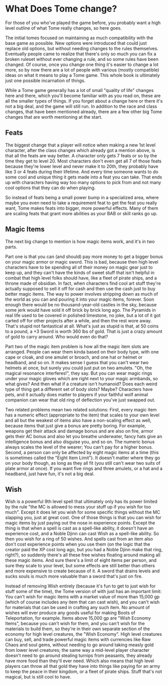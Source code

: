 # What Does Tome change?

For those of you who've played the game before, you probably want a high level outline of what Tome really changes, so here goes.

The initial tomes focused on maintaining as much compatibility with the base game as possible. New options were introduced that could just replace old options, but without needing changes to the rules themselves. Eventually people came to realize that there's only so much you can fix a broken ruleset without ever changing a rule, and so some rules have been changed. Of course, once you change one thing it's easier to change a lot more, so by now there are a lot of people with various (mostly compatible) ideas on what it means to play a Tome game. This whole book is ultimately just one possible incarnation of things.

While a Tome game generally has a lot of small "quality of life" changes here and there, which you'll become familiar with as you read on, these are all the smaller types of things. If you forget about a change here or there it's not a big deal, and the game will still run. In addition to the race and class changes, that have been mentioned already, there are a few other big Tome changes that are worth mentioning at the start.

## Feats

The biggest change that a player will notice when making a new 1st level character, after the class changes which already got a mention above, is that all the feats are way better. A character only gets 7 feats or so by the time they get to level 20. Most characters don't even get all 7 of those feats because they're lower level and never make it to 20th, they probably have like 3 or 4 feats during their lifetime. And every time someone wants to do some cool and unique thing it gets made into a feat you can take. That ends up with characters having way too many options to pick from and not many cool options that they can do when playing.

So instead of feats being a small power bump in a specialized area, where maybe you even need to take a requirement feat to get the feat you really want, Tome makes feats into bigger, more powerful effects. Many of them are scaling feats that grant more abilities as your BAB or skill ranks go up.

## Magic Items

The next big change to mention is how magic items work, and it's in two parts.

Part one is that you can (and should) pay more money to get a bigger bonus on your magic armor or magic sword. This is bad, because then high level characters have to be spending all of their money on magic gear just to keep up, and they can't have the kinds of sweet stuff that isn't helpful in combat that high level folks should have, like a fleet of pirate ships, and a throne made of obsidian. In fact, when characters find cool art stuff they're actually supposed to sell it off for cash and then use the cash just to buy better magic items. The way to power involves stripping down as much of the world as you can and pouring it into your magic items, forever. Soon enough there would be no thousand-year-old castles in the sky, because some jerk would have sold it off brick by brick long ago. The Pyramids in real life used to be covered in polished limestone, no joke, but a lot of it got carted off for other projects after a while, and then the rest wore away. That's stupid not fantastical at all. What's just as stupid is that, at 50 coins to a pound, a +3 Sword is worth 360 lbs of gold. That is just a crazy amount of gold to carry around. Who would even do that?

Part two of the magic item problem is how all the magic item slots are arranged. People can wear them kinda based on their body type, with one cape or cloak, and one amulet or broach, and one hat or helmet or headband, and so on. It makes sense I guess that you can't wear two helmets at once, but surely you could just put on two amulets. "Oh, the magical resonance interferes!", they say. But you can wear magic rings under your magic gloves which are right next to your magic armbands, so what gives? And then what if a creature isn't humanoid? Does each weird type of thing get a different set of body slots? Maybe? Characters have pets, and it actually does matter to players if your faithful wolf animal companion can wear that old ring of deflection you've just swapped out.

Two related problems mean two related solutions: First, every magic item has a numeric effect (appropriate to the item) that scales to your own level and all but the weakest of items also have a non-scaling effect as well, because items that just give a bonus are pretty boring. For example, weapons get their attack and damage bonus and are also on fire, armor gets their AC bonus and also let you breathe underwater, fancy hats give an intelligence bonus and also disguise you, and so on. The numeric bonus always scales the level of the wearer; You can't pay for a higher bonus. Second, a person can only be affected by eight magic items at a time (this is sometimes called the "Eight Item Limit"). It doesn't matter where they go on your body though, as long as they all fit (you still can't wear two suits of plate armor at once). If you want five rings and three amulets, or a hat and a headband, just have fun, it's not a big deal.

## Wish

Wish is a powerful 9th level spell that ultimately only has its power limited by the rule "the MC is allowed to mess your stuff up if you wish for too much". Except it does let you wish for some specific things without the MC slapping you, just at great cost. One of those things is that you can wish for magic items by just paying out the nose in experience points. Except the thing is that when a spell is cast as a spell-like ability, it doesn't have an experience cost, and a Noble Djinn can cast Wish as a spell-like ability. So then you wish for a ring of 50 wishes. And spells cast from an item also don't cost experience points when you use them (on the logic that the creator paid the XP cost long ago, but you had a Noble Djinn make that ring, right?), so suddenly there's all these free wishes floating around making all these magic items. And sure there's a limit of eight items per person, and sure they scale to your level, but some effects are still better than others and more expensive to create because of it. A sword that drains levels and sucks souls is much more valuable than a sword that's just on fire.

Instead of removing Wish entirely (because it's fun to get to just wish for stuff some of the time), the Tome version of with just has an important limit: You can't wish for magic items with a market value of more than 15,000 gp (which of course includes any item that can cast wish), and you can't wish for materials that can be used in crafting any such item. No amount of wishes will ever produce any goods useful for making Boots of Teleportation, for example. Items above 15,000 gp are "Wish Economy Items", because you can't wish for them, and you can't wish for the materials to build them, so they're in their own separate section of the economy for high level creatures, the "Wish Economy". High level creatures can buy, sell, and trade powerful magic items with currencies like Raw Chaos and soul gems, without needing to go around taking measly gold from lower level creatures; the same way a mid-level player character doesn't need to go around stealing turnips from peasants, they already have more food than they'll ever need. Which also means that high level players can throw all that gold they have into things like paying for an army to keep the peace in their kingdom, or a fleet of pirate ships. Stuff that's not magical, but is still cool to have.